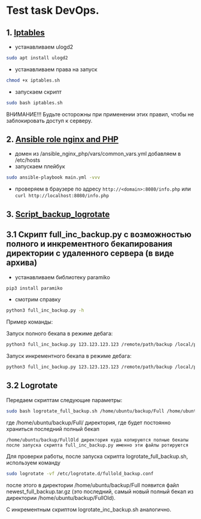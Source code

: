 # Test task DevOps.

## 1. [Iptables](https://github.com/Victor201181/slot/tree/main/iptables)

- устанавливаем ulogd2
```bash
sudo apt install ulogd2
```
- устанавливаем права на запуск
```bash
chmod +x iptables.sh
```
- запускаем скрипт
```bash
sudo bash iptables.sh
```
ВНИМАНИЕ!!! Будьте осторожны при применении этих правил, чтобы не заблокировать доступ к серверу.

## 2. [Ansible role nginx and PHP](https://github.com/Victor201181/slot/tree/main/ansible_nginx_php)

- домен из /ansible_nginx_php/vars/common_vars.yml добавляем в /etc/hosts
- запускаем плейбук
```bash
sudo ansible-playbook main.yml -vvv
```
- проверяем в браузере по адресу ```http://<domain>:8080/info.php``` или ```curl http://localhost:8080/info.php```

## 3. [Script_backup_logrotate](https://github.com/Victor201181/slot/tree/main/script_backup_logrotate)

## 3.1 Скрипт full_inc_backup.py с возможностью полного и инкрементного бекапирования директории с удаленного сервера (в виде архива)

- устанавливаем библиотеку paramiko
```bash
pip3 install paramiko
```
- смотрим справку
```bash
python3 full_inc_backup.py -h
```

Пример команды:

Запуск полного бекапа в режиме дебага:
```bash
python3 full_inc_backup.py 123.123.123.123 /remote/path/backup /local/path/backup/ -u user -k /path/ssh-key/.ssh/id_rsa full -d
```
Запуск инкрементного бекапа в режиме дебага:
```bash
python3 full_inc_backup.py 123.123.123.123 /remote/path/backup /local/path/backup/ -u user -k /path/ssh-key/.ssh/id_rsa inc -d
```

## 3.2 Logrotate

Передаем скриптам следующие параметры:
```bash
sudo bash logrotate_full_backup.sh /home/ubuntu/backup/Full /home/ubuntu/backup/FullOld
```
где /home/ubuntu/backup/Full/ директория, где будет постоянно храниться последний полный бекап

    /home/ubuntu/backup/FullOld директория куда копируются полные бекапы после запуска скрипта full_inc_backup.py именно эти файлы ротируются

Для проверки работы, после запуска скрипта logrotate_full_backup.sh, используем команду 

```bash
sudo logrotate -vf /etc/logrotate.d/fullold_backup.conf
```

после этого в директории /home/ubuntu/backup/Full появится файл newest_full_backup.tar.gz (это последний, самый новый полный бекап из директории /home/ubuntu/backup/FullOld).

С инкрементным скриптом logrotate_inc_backup.sh аналогично.
